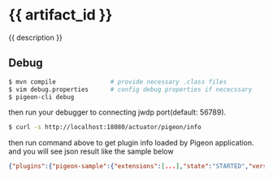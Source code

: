 # {{ artifact_id }}

{{ description }}

## Debug

```bash
$ mvn compile               # provide necessary .class files
$ vim debug.properties      # config debug properties if nececssary
$ pigeon-cli debug
```

then run your debugger to connecting jwdp port(default: 56789).

```bash
$ curl -s http://localhost:18080/actuator/pigeon/info
```

then run command above to get plugin info loaded by Pigeon application. and you will see json result like the sample below

```json
{"plugins":{"pigeon-sample":{"extensions":[...],"state":"STARTED","version":"0.1"}}}
```
